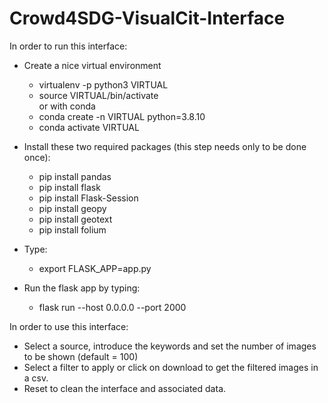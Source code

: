 # Crowd4SDG-VisualCit-Interface
In order to run this interface:

- Create a nice virtual environment 
   - virtualenv -p python3 VIRTUAL
   - source VIRTUAL/bin/activate <br />
  or with conda <br />
   - conda create -n VIRTUAL python=3.8.10
   - conda activate VIRTUAL

- Install these two required packages (this step needs only to be done once):
   - pip install pandas
   - pip install flask
   - pip install Flask-Session
   - pip install geopy
   - pip install geotext
   - pip install folium
- Type: 
   - export FLASK_APP=app.py
- Run the flask app by typing:
   - flask run --host 0.0.0.0 --port 2000


In order to use this interface:
- Select a source, introduce the keywords and set the number of images to be shown (default = 100)
- Select a filter to apply or click on download to get the filtered images in a csv.
- Reset to clean the interface and associated data.
